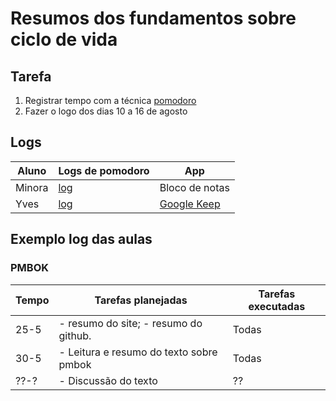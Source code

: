 # Resumos dos fundamentos sobre ciclo de vida

## Tarefa

1. Registrar tempo com a técnica [pomodoro](https://francescocirillo.com/pages/pomodoro-technique)
2. Fazer o logo dos dias 10 a 16 de agosto


## Logs

| Aluno | Logs de pomodoro | App |
| --- | --- | --- |
| Minora | [log](pomodoro-minora) | Bloco de notas |
| Yves | [log](pomodoro-minora) | [Google Keep](https://keep.google.com) |

## Exemplo log das aulas

### PMBOK

| Tempo | Tarefas planejadas | Tarefas executadas |
| --- | --- | --- |
| 25-5 | - resumo do site; - resumo do github. | Todas |
| 30-5 | - Leitura e resumo do texto sobre pmbok | Todas |
| ??-? | - Discussão do texto | ?? |
